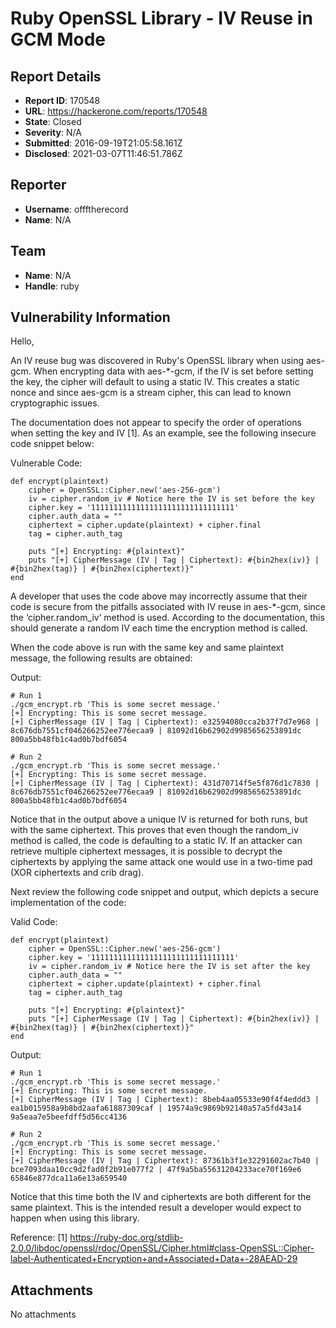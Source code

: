 # Ruby OpenSSL Library - IV Reuse in GCM Mode

## Report Details
- **Report ID**: 170548
- **URL**: https://hackerone.com/reports/170548
- **State**: Closed
- **Severity**: N/A
- **Submitted**: 2016-09-19T21:05:58.161Z
- **Disclosed**: 2021-03-07T11:46:51.786Z

## Reporter
- **Username**: offftherecord
- **Name**: N/A

## Team
- **Name**: N/A
- **Handle**: ruby

## Vulnerability Information
Hello,

An IV reuse bug was discovered in Ruby's OpenSSL library when using
aes-gcm. When encrypting data with aes-*-gcm, if the IV is set before
setting the key, the cipher will default to using a static IV. This creates
a static nonce and since aes-gcm is a stream cipher, this can lead to known
cryptographic issues.

The documentation does not appear to specify the order of operations when
setting the key and IV [1]. As an example, see the following insecure code
snippet below:

Vulnerable Code:
```
def encrypt(plaintext)
    cipher = OpenSSL::Cipher.new('aes-256-gcm')
    iv = cipher.random_iv # Notice here the IV is set before the key
    cipher.key = '11111111111111111111111111111111'
    cipher.auth_data = ""
    ciphertext = cipher.update(plaintext) + cipher.final
    tag = cipher.auth_tag

    puts "[+] Encrypting: #{plaintext}"
    puts "[+] CipherMessage (IV | Tag | Ciphertext): #{bin2hex(iv)} |
#{bin2hex(tag)} | #{bin2hex(ciphertext)}"
end
```
A developer that uses the code above may incorrectly assume that their code
is secure from the pitfalls associated with IV reuse in aes-*-gcm, since
the ‘cipher.random_iv’ method is used. According to the documentation, this
should generate a random IV each time the encryption method is called.

When the code above is run with the same key and same plaintext message,
the following results are obtained:

Output:
```
# Run 1
./gcm_encrypt.rb 'This is some secret message.'
[+] Encrypting: This is some secret message.
[+] CipherMessage (IV | Tag | Ciphertext): e32594080cca2b37f7d7e968 |
8c676db7551cf046266252ee776ecaa9 | 81092d16b62902d9985656253891dc
800a5bb48fb1c4ad0b7bdf6054
```
```
# Run 2
./gcm_encrypt.rb 'This is some secret message.'
[+] Encrypting: This is some secret message.
[+] CipherMessage (IV | Tag | Ciphertext): 431d70714f5e5f876d1c7830 |
8c676db7551cf046266252ee776ecaa9 | 81092d16b62902d9985656253891dc
800a5bb48fb1c4ad0b7bdf6054
```
Notice that in the output above a unique IV is returned for both runs, but
with the same ciphertext. This proves that even though the random_iv method
is called, the code is defaulting to a static IV. If an attacker can
retrieve multiple ciphertext messages, it is possible to decrypt the
ciphertexts by applying the same attack one would use in a two-time pad
(XOR ciphertexts and crib drag).

Next review the following code snippet and output, which depicts a secure
implementation of the code:

Valid Code:
```
def encrypt(plaintext)
    cipher = OpenSSL::Cipher.new('aes-256-gcm')
    cipher.key = '11111111111111111111111111111111'
    iv = cipher.random_iv # Notice here the IV is set after the key
    cipher.auth_data = ""
    ciphertext = cipher.update(plaintext) + cipher.final
    tag = cipher.auth_tag

    puts "[+] Encrypting: #{plaintext}"
    puts "[+] CipherMessage (IV | Tag | Ciphertext): #{bin2hex(iv)} |
#{bin2hex(tag)} | #{bin2hex(ciphertext)}"
end
```
Output:
```
# Run 1
./gcm_encrypt.rb 'This is some secret message.'
[+] Encrypting: This is some secret message.
[+] CipherMessage (IV | Tag | Ciphertext): 8beb4aa05533e90f4f4eddd3 |
ea1b015958a9b8bd2aafa61887309caf | 19574a9c9869b92140a57a5fd43a14
9a5eaa7e5beefdff5d56cc4136
```
```
# Run 2
./gcm_encrypt.rb 'This is some secret message.'
[+] Encrypting: This is some secret message.
[+] CipherMessage (IV | Tag | Ciphertext): 87361b3f1e32291602ac7b40 |
bce7093daa10cc9d2fad0f2b91e077f2 | 47f9a5ba55631204233ace70f169e6
65846e877dca11a6e13a659540
```
Notice that this time both the IV and ciphertexts are both different for
the same plaintext. This is the intended result a developer would expect to
happen when using this library.

Reference:
[1] https://ruby-doc.org/stdlib-2.0.0/libdoc/openssl/rdoc/OpenSSL/Cipher.html#class-OpenSSL::Cipher-label-Authenticated+Encryption+and+Associated+Data+-28AEAD-29

## Attachments
No attachments
